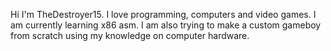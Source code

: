 Hi I'm TheDestroyer15. I love programming, computers and video games. I am currently learning x86 asm. I am also trying to make a custom gameboy 
from scratch using my knowledge on computer hardware.
